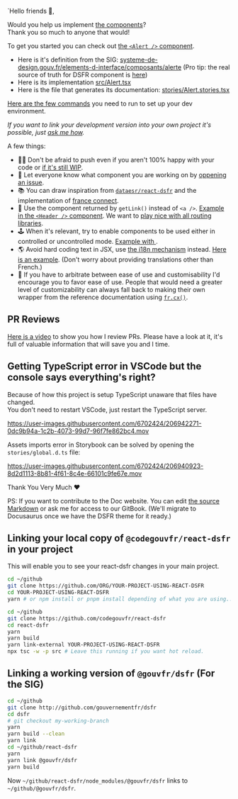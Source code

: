 `Hello friends 👋,

Would you help us implement [the components](https://www.systeme-de-design.gouv.fr/elements-d-interface/composants/accordeon)?  
Thank you so much to anyone that would!

To get you started you can check out [the `<Alert />` component](https://react-dsfr-components.etalab.studio/?path=/docs/components-alert--default).

-   Here is it's definition from the SIG: [systeme-de-design.gouv.fr/elements-d-interface/composants/alerte](https://www.systeme-de-design.gouv.fr/elements-d-interface/composants/alerte) (Pro tip: the real source of truth for DSFR component is [here](https://main--ds-gouv.netlify.app/example/component/))
-   Here is its implementation [src/Alert.tsx](https://github.com/codegouvfr/react-dsfr/blob/main/src/Alert.tsx)
-   Here is the file that generates its documentation: [stories/Alert.stories.tsx](https://github.com/codegouvfr/react-dsfr/blob/main/stories/Alert.stories.tsx)

[Here are the few commands](https://github.com/codegouvfr/react-dsfr#development) you need to run to set up your dev environment.

_If you want to link your development version into your own project it's possible, just [ask me how](https://github.com/codegouvfr/react-dsfr/discussions)._

A few things:

-   🙏🏻 Don't be afraid to push even if you aren't 100% happy with your code or [if it's still WIP](https://github.com/codegouvfr/react-dsfr/blob/1fdcf15cb085c67d37c31badf6ffa4725795ba0f/stories/Accordion.stories.tsx#L6).
-   📣 Let everyone know what component you are working on by [oppening an issue](https://github.com/codegouvfr/react-dsfr/issues).
-   📚 You can draw inspiration from [`dataesr/react-dsfr`](https://github.com/dataesr/react-dsfr/tree/master/src/components/interface) and the implementation of [france connect](https://github.com/france-connect/sources/tree/main/front/libs/dsfr).
-   🔗 Use the component returned by `getLink()` instead of `<a />`. [Example in the `<Header />` component](https://github.com/codegouvfr/react-dsfr/blob/bbaf4a81d78de08d6fdcb059a9f4cb8a78ce4d5a/src/Header.tsx#L84-L87). We want to [play nice with all routing libraries](https://react-dsfr.etalab.studio/integration-with-routing-libraries).
-   🕹️ When it's relevant, try to enable components to be used either in controlled or uncontrolled mode. [Example with <Tabs />](https://react-dsfr-components.etalab.studio/?path=/docs/components-tabs--default).
-   🌎 Avoid hard coding text in JSX, use [the i18n mechanism](https://react-dsfr.etalab.studio/i18n) instead. [Here is an example](https://github.com/codegouvfr/react-dsfr/blob/bbaf4a81d78de08d6fdcb059a9f4cb8a78ce4d5a/src/DarkModeSwitch.tsx#L162-L199). (Don't worry about providing translations other than French.)
-   🍳 If you have to arbitrate between ease of use and customisability I'd encourage you to favor ease of use. People that would need a greater level of customizability can always fall back to making their own wrapper from the reference documentation using [`fr.cx()`](https://react-dsfr.etalab.studio/cx).

## PR Reviews

[Here is a video](https://youtu.be/RI6jEPvgKJ4) to show you how I review PRs. Please have a look at it, it's full of valuable information
that will save you and I time.

## Getting TypeScript error in VSCode but the console says everything's right?

Because of how this project is setup TypeScript unaware that files have changed.  
You don't need to restart VSCode, just restart the TypeScript server.

https://user-images.githubusercontent.com/6702424/206942271-0dc9b94a-1c2b-4073-99d7-96f7fe862bc4.mov

Assets imports error in Storybook can be solved by opening the `stories/global.d.ts` file:

https://user-images.githubusercontent.com/6702424/206940923-8d2d1113-8b81-4f61-8c4e-66101c9fe67e.mov

Thank You Very Much ❤️

PS: If you want to contribute to the Doc website. You can edit [the source Markdown](https://github.com/codegouvfr/react-dsfr/tree/v1_docs) or ask me for access to our GitBook. (We'll migrate to Docusaurus once we have the DSFR theme for it ready.)

## Linking your local copy of `@codegouvfr/react-dsfr` in your project

This will enable you to see your react-dsfr changes in your main project.

```bash
cd ~/github
git clone https://github.com/ORG/YOUR-PROJECT-USING-REACT-DSFR
cd YOUR-PROJECT-USING-REACT-DSFR
yarn # or npm install or pnpm install depending of what you are using...

cd ~/github
git clone https://github.com/codegouvfr/react-dsfr
cd react-dsfr
yarn
yarn build
yarn link-external YOUR-PROJECT-USING-REACT-DSFR
npx tsc -w -p src # Leave this running if you want hot reload.
```

## Linking a working version of `@gouvfr/dsfr` (For the SIG)

```bash
cd ~/github
git clone http://github.com/gouvernementfr/dsfr
cd dsfr
# git checkout my-working-branch
yarn
yarn build --clean
yarn link
cd ~/github/react-dsfr
yarn
yarn link @gouvfr/dsfr
yarn build
```

Now `~/github/react-dsfr/node_modules/@gouvfr/dsfr` links to `~/github/@gouvfr/dsfr`.

